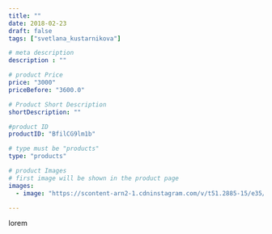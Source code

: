 ```yaml
---
title: ""
date: 2018-02-23
draft: false
tags: ["svetlana_kustarnikova"]

# meta description
description : ""

# product Price
price: "3000"
priceBefore: "3600.0"

# Product Short Description
shortDescription: ""

#product ID
productID: "BfilCG9lm1b"

# type must be "products"
type: "products"

# product Images
# first image will be shown in the product page
images:
  - image: "https://scontent-arn2-1.cdninstagram.com/v/t51.2885-15/e35/28153088_1024678227683883_4727708276391673856_n.jpg?se=7&tp=1&_nc_ht=scontent-arn2-1.cdninstagram.com&_nc_cat=103&_nc_ohc=y3tn3mPT0VMAX-ASimJ&ccb=7-4&oh=417f902f340dbe8a7b6a99cdb765d445&oe=608353B5&ig_cache_key=MTcyMTEwMDg4MDI0NDUzNDYxOQ%3D%3D.2-ccb7-4"

---
```

lorem
